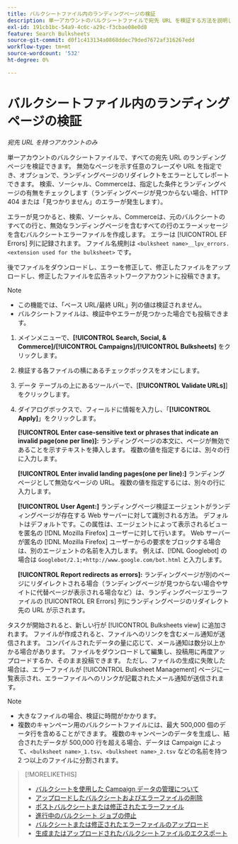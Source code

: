 ```yaml
---
title: バルクシートファイル内のランディングページの検証
description: 単一アカウントのバルクシートファイルで宛先 URL を検証する方法を説明します。
exl-id: 191cb1bc-54a9-4c6c-a29c-f3cbae08e0d8
feature: Search Bulksheets
source-git-commit: d0f1c413134a0868ddec79ded7672af316267edd
workflow-type: tm+mt
source-wordcount: '532'
ht-degree: 0%

---
```


# バルクシートファイル内のランディングページの検証

*宛先 URL を持つアカウントのみ*

単一アカウントのバルクシートファイルで、すべての宛先 URL のランディングページを検証できます。 無効なページを示す任意のフレーズや URL を指定でき、オプションで、ランディングページのリダイレクトをエラーとしてレポートできます。 検索、ソーシャル、Commerceは、指定した条件とランディングページの有無をチェックします（ランディングページが見つからない場合、HTTP 404 または「見つかりません」のエラーが発生します）。

エラーが見つかると、検索、ソーシャル、Commerceは、元のバルクシートのすべての行と、無効なランディングページを含むすべての行のエラーメッセージを含むバルクシートエラーファイルを作成します。 エラーは [!UICONTROL EF Errors] 列に記録されます。 ファイル名規則は `<bulksheet name>__lpv_errors.<extension used for the bulksheet>` です。

後でファイルをダウンロードし、エラーを修正して、修正したファイルをアップロードし、修正したファイルを広告ネットワークアカウントに投稿できます。

>[!NOTE]
>
>* この機能では、「ベース URL/最終 URL」列の値は検証されません。
>* バルクシートファイルは、検証中やエラーが見つかった場合でも投稿できます。

1. メインメニューで、**[!UICONTROL Search, Social, & Commerce]/[!UICONTROL Campaigns]/[!UICONTROL Bulksheets]** をクリックします。

1. 検証する各ファイルの横にあるチェックボックスをオンにします。

1. データ テーブルの上にあるツールバーで、[**[!UICONTROL Validate URLs]**] をクリックします。

1. ダイアログボックスで、フィールドに情報を入力し、「**[!UICONTROL Apply]**」をクリックします。

   **[!UICONTROL Enter case-sensitive text or phrases that indicate an invalid page(one per line)]:** ランディングページの本文に、ページが無効であることを示すテキストを挿入します。 複数の値を指定するには、別々の行に入力します。

   **[!UICONTROL Enter invalid landing pages(one per line):]** ランディングページとして無効なページの URL。 複数の値を指定するには、別々の行に入力します。

   **[!UICONTROL User Agent:]** ランディングページ検証エージェントがランディングページが存在する Web サーバーに対して識別される方法。 デフォルトはデフォルトです。この属性は、エージェントによって表示されるビューを匿名の [!DNL Mozilla Firefox] ユーザーに対して行います。 Web サーバーが匿名の [!DNL Mozilla Firefox] ユーザーからの要求をブロックする場合は、別のエージェントの名前を入力します。 例えば、[!DNL Googlebot] の場合は `Googlebot/2.1;+http://www.google.com/bot.html` と入力します。

   **[!UICONTROL Report redirects as errors]:** ランディングページが別のページにリダイレクトされる場合（ランディングページが見つからない場合やサイトに代替ページが表示される場合など）は、ランディングページエラーファイルの [!UICONTROL ER Errors] 列にランディングページのリダイレクト先の URL が示されます。

タスクが開始されると、新しい行が [!UICONTROL Bulksheets view] に追加されます。 ファイルが作成されると、ファイルへのリンクを含むメール通知が送信されます。 コンパイルされたデータの量に応じて、メール通知は数分以上かかる場合があります。 ファイルをダウンロードして編集し、投稿用に再度アップロードするか、そのまま投稿できます。 ただし、ファイルの生成に失敗した場合は、エラーファイルが [!UICONTROL Bulksheet Management] ページに一覧表示され、エラーファイルへのリンクが記載されたメール通知が送信されます。

>[!NOTE]
>
>* 大きなファイルの場合、検証に時間がかかります。
>* 複数のキャンペーン用のバルクシートファイルには、最大 500,000 個のデータ行を含めることができます。 複数のキャンペーンのデータを生成し、結合されたデータが 500,000 行を超える場合、データは Campaign によって、`<bulksheet name>_1.tsv`、`<bulksheet name>_2.tsv` などの名前を持つ 2 つ以上のファイルに分割されます。

>[!MORELIKETHIS]
>
>* [ バルクシートを使用した Campaign データの管理について ](bulksheet-about.md)
>* [ アップロードしたバルクシートおよびエラーファイルの削除 ](bulksheet-delete.md)
>* [ ポストバルクシートまたは修正されたエラーファイル ](bulksheet-post.md)
>* [ 進行中のバルクシート ジョブの停止 ](bulksheet-stop-job.md)
>* [ バルクシートまたは修正されたエラーファイルのアップロード ](bulksheet-upload.md)
>* [ 生成またはアップロードされたバルクシートファイルのエクスポート ](bulksheet-export.md)
